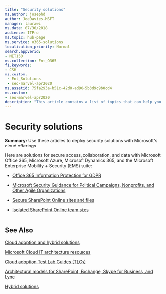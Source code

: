 ```yaml
---
title: "Security solutions"
ms.author: josephd
author: JoeDavies-MSFT
manager: laurawi
ms.date: 07/30/2018
audience: ITPro
ms.topic: hub-page
ms.service: o365-solutions
localization_priority: Normal
search.appverid:
- MET150
ms.collection: Ent_O365
f1.keywords:
- CSH
ms.custom: 
 - Ent_Solutions
 - seo-marvel-apr2020
ms.assetid: 75fa293a-b51c-42d0-ad90-5b3d9c9b0cd4
ms.custom:
- seo-marvel-apr2020
description: "This article contains a list of topics that can help you deploy security solutions with Microsoft cloud offerings."
---
```


# Security solutions

 **Summary:** Use these articles to deploy security solutions with Microsoft's cloud offerings.
  
Here are solutions for secure access, collaboration, and data with Microsoft Office 365, Microsoft Azure, Microsoft Dynamics 365, and the Microsoft Enterprise Mobility + Security (EMS) suite:

- [Office 365 Information Protection for GDPR](office-365-information-protection-for-gdpr.md)
  
- [Microsoft Security Guidance for Political Campaigns, Nonprofits, and Other Agile Organizations](microsoft-security-guidance-for-political-campaigns-nonprofits-and-other-agile-o.md)
    
- [Secure SharePoint Online sites and files](secure-sharepoint-online-sites-and-files.md)
    
- [Isolated SharePoint Online team sites](isolated-sharepoint-online-team-sites.md)
<br/><br/>
    
## See Also

[Cloud adoption and hybrid solutions](cloud-adoption-and-hybrid-solutions.md)
  
[Microsoft Cloud IT architecture resources](microsoft-cloud-it-architecture-resources.md)
  
[Cloud adoption Test Lab Guides (TLGs)](cloud-adoption-test-lab-guides-tlgs.md)
  
[Architectural models for SharePoint, Exchange, Skype for Business, and Lync](architectural-models-for-sharepoint-exchange-skype-for-business-and-lync.md)
  
[Hybrid solutions](hybrid-solutions.md)


